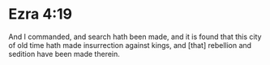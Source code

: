 # Ezra 4:19

And I commanded, and search hath been made, and it is found that this city of old time hath made insurrection against kings, and [that] rebellion and sedition have been made therein.